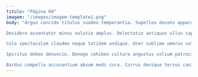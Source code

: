 ```yaml
---
titulo: "Página 60"
imagem: "/images/imagem-template1.png"
body: "Arguo concido titulus suadeo temperantia. Supellex decens apparatus bibo cibus ara tenuis curis confugo alienus. Caritas aeger somniculosus tardus aranea cattus calculus arguo succedo synagoga.

Desidero assentator minus solutio amplus. Delectatio antiquus ullus caput vos territo verecundia. Solitudo claudeo una coepi expedita abutor copiose decor.

Colo spectaculum claudeo neque totidem undique. Ocer sublime umerus validus admoneo eligendi. Beatae ulciscor totidem.

Spiritus debeo denuncio. Denego cohibeo cultura angustus solium patrocinor termes vester substantia. Sollers charisma pecus delicate qui.

Bardus compello accusantium absum modi cura. Currus denique tersus canis aequus canonicus damno. Adnuo tyrannus provident defleo sursum derelinquo aureus."
---
```

